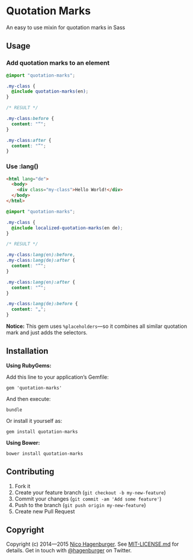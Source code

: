 # Quotation Marks

An easy to use mixin for quotation marks in Sass


## Usage


### Add quotation marks to an element

``` scss
@import "quotation-marks";

.my-class {
  @include quotation-marks(en);
}
```

``` css
/* RESULT */

.my-class:before {
  content: "“";
}

.my-class:after {
  content: "”";
}
```


### Use :lang()

``` html
<html lang="de">
  <body>
    <div class="my-class">Hello World!</div>
  </body>
</html>
```

``` scss
@import "quotation-marks";

.my-class {
  @include localized-quotation-marks(en de);
}
```

``` css
/* RESULT */

.my-class:lang(en):before,
.my-class:lang(de):after {
  content: "“";
}

.my-class:lang(en):after {
  content: "”";
}

.my-class:lang(de):before {
  content: "„";
}
```

**Notice:** This gem uses `%placeholders`—so it combines all similar
quotation mark and just adds the selectors.


## Installation

**Using RubyGems:**

Add this line to your application’s Gemfile:

    gem 'quotation-marks'

And then execute:

    bundle

Or install it yourself as:

    gem install quotation-marks

**Using Bower:**

    bower install quotation-marks


## Contributing

1. Fork it
2. Create your feature branch (`git checkout -b my-new-feature`)
3. Commit your changes (`git commit -am 'Add some feature'`)
4. Push to the branch (`git push origin my-new-feature`)
5. Create new Pull Request


## Copyright

Copyright (c) 2014—2015 [Nico Hagenburger](http://www.hagenburger.net).
See [MIT-LICENSE.md](MIT-LICENSE.md) for details.
Get in touch with [@hagenburger](http://twitter.com/hagenburger) on Twitter.
